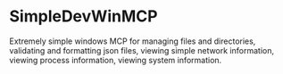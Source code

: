 # SimpleDevWinMCP
Extremely simple windows MCP for managing files and directories, validating and formatting json files, viewing simple network information, viewing process information, viewing system information.
